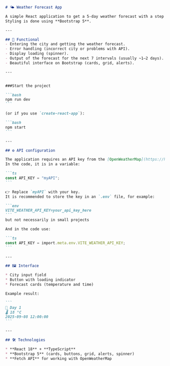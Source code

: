 ````markdown
# 🌤 Weather Forecast App

A simple React application to get a 5-day weather forecast with a step of 3 hours using the [OpenWeatherMap API](https://openweathermap.org/forecast5).
Styling is done using **Bootstrap 5**.

---

## 🚀 Functional
- Entering the city and getting the weather forecast.
- Error handling (incorrect city or problems with API).
- Display loading (spinner).
- Output of the forecast for the next 7 intervals (usually ~1–2 days).
- Beautiful interface on Bootstrap (cards, grid, alerts).

---


###Start the project

```bash
npm run dev
```

(or if you use `create-react-app`):

```bash
npm start
```

---

## ⚙️ API configuration

The application requires an API key from the [OpenWeatherMap](https://home.openweathermap.org/api_keys) website.
In the code, it is in a variable:

```ts
const API_KEY = "myAPI";
```

👉 Replace `myAPI` with your key.
It is recommended to store the key in an `.env` file, for example:

```env
VITE_WEATHER_API_KEY=your_api_key_here
```
but not necessarily in small projects

And in the code use:

```ts
const API_KEY = import.meta.env.VITE_WEATHER_API_KEY;
```

---

## 🖼️ Interface

* City input field
* Button with loading indicator
* Forecast cards (temperature and time)

Example result:

```
📅 Day 1
🌡 18 °C
2025-09-08 12:00:00
```

---

## 🛠️ Technologies

* **React 18** + **TypeScript**
* **Bootstrap 5** (cards, buttons, grid, alerts, spinner)
* **Fetch API** for working with OpenWeatherMap